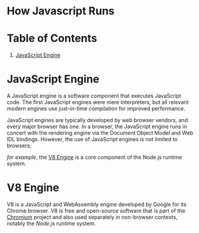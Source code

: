 <h1> How Javascript Runs </h1>

 # Table of Contents  
 
1. [JavaScript Engine](#JavaScript-Engine) 


# JavaScript Engine 

<p> A JavaScript engine is a software component that executes JavaScript code. The first JavaScript engines were mere interpreters, but all relevant modern engines use just-in-time compilation for improved performance.</p>

JavaScript engines are typically developed by web browser vendors, and every major browser has one. In a browser, the JavaScript engine runs in concert with the rendering engine via the Document Object Model and Web IDL bindings. However, the use of JavaScript engines is not limited to browsers; 

<em> for example</em>, the [V8 Engine](https://v8.dev/) is a core component of the Node.js runtime system.

# V8 Engine

V8 is a JavaScript and WebAssembly engine developed by Google for its Chrome browser. V8 is free and open-source software that is part of the [Chromium](https://en.wikipedia.org/wiki/Chromium_(web_browser)) project and also used separately in non-browser contexts, notably the <em>Node.js</em> runtime system.

